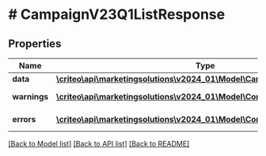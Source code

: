 # # CampaignV23Q1ListResponse

## Properties

Name | Type | Description | Notes
------------ | ------------- | ------------- | -------------
**data** | [**\criteo\api\marketingsolutions\v2024_01\Model\CampaignV23Q1Resource[]**](CampaignV23Q1Resource.md) |  | [optional]
**warnings** | [**\criteo\api\marketingsolutions\v2024_01\Model\CommonProblem[]**](CommonProblem.md) |  | [optional] [readonly]
**errors** | [**\criteo\api\marketingsolutions\v2024_01\Model\CommonProblem[]**](CommonProblem.md) |  | [optional] [readonly]

[[Back to Model list]](../../README.md#models) [[Back to API list]](../../README.md#endpoints) [[Back to README]](../../README.md)

